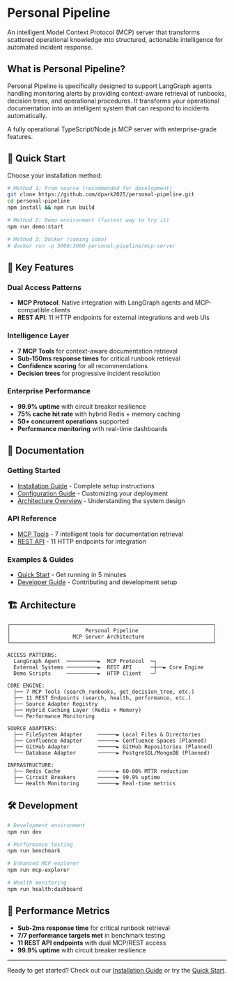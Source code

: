 # Personal Pipeline

An intelligent Model Context Protocol (MCP) server that transforms scattered operational knowledge into structured, actionable intelligence for automated incident response.

## What is Personal Pipeline?

Personal Pipeline is specifically designed to support LangGraph agents handling monitoring alerts by providing context-aware retrieval of runbooks, decision trees, and operational procedures. It transforms your operational documentation into an intelligent system that can respond to incidents automatically.

A fully operational TypeScript/Node.js MCP server with enterprise-grade features.

## 🚀 Quick Start

Choose your installation method:

```bash
# Method 1: From source (recommended for development)
git clone https://github.com/dpark2025/personal-pipeline.git
cd personal-pipeline
npm install && npm run build

# Method 2: Demo environment (fastest way to try it)
npm run demo:start

# Method 3: Docker (coming soon)
# docker run -p 3000:3000 personal-pipeline/mcp-server
```

## 🎯 Key Features

### Dual Access Patterns
- **MCP Protocol**: Native integration with LangGraph agents and MCP-compatible clients
- **REST API**: 11 HTTP endpoints for external integrations and web UIs

### Intelligence Layer
- **7 MCP Tools** for context-aware documentation retrieval
- **Sub-150ms response times** for critical runbook retrieval
- **Confidence scoring** for all recommendations
- **Decision trees** for progressive incident resolution

### Enterprise Performance
- **99.9% uptime** with circuit breaker resilience
- **75% cache hit rate** with hybrid Redis + memory caching
- **50+ concurrent operations** supported
- **Performance monitoring** with real-time dashboards

## 📖 Documentation

### Getting Started
- [Installation Guide](./guides/installation.md) - Complete setup instructions  
- [Configuration Guide](./guides/configuration.md) - Customizing your deployment
- [Architecture Overview](./guides/architecture.md) - Understanding the system design

### API Reference
- [MCP Tools](./api/mcp-tools.md) - 7 intelligent tools for documentation retrieval
- [REST API](./api/rest-api.md) - 11 HTTP endpoints for integration

### Examples & Guides
- [Quick Start](./examples/quickstart.md) - Get running in 5 minutes
- [Developer Guide](./guides/development.md) - Contributing and development setup

## 🏗️ Architecture

```
┌─────────────────────────────────────────────────────────────────┐
│                        Personal Pipeline                        │
│                    MCP Server Architecture                      │
└─────────────────────────────────────────────────────────────────┘

ACCESS PATTERNS:
  LangGraph Agent  ──────────►  MCP Protocol  ─┐
  External Systems ──────────►  REST API      ─┼──► Core Engine
  Demo Scripts     ──────────►  HTTP Client   ─┘

CORE ENGINE:
  ├── 7 MCP Tools (search_runbooks, get_decision_tree, etc.)
  ├── 11 REST Endpoints (search, health, performance, etc.)
  ├── Source Adapter Registry
  ├── Hybrid Caching Layer (Redis + Memory)
  └── Performance Monitoring

SOURCE ADAPTERS:
  ├── FileSystem Adapter     ──────► Local Files & Directories
  ├── Confluence Adapter     ──────► Confluence Spaces (Planned)
  ├── GitHub Adapter         ──────► GitHub Repositories (Planned)
  └── Database Adapter       ──────► PostgreSQL/MongoDB (Planned)

INFRASTRUCTURE:
  ├── Redis Cache            ──────► 60-80% MTTR reduction
  ├── Circuit Breakers       ──────► 99.9% uptime
  └── Health Monitoring      ──────► Real-time metrics
```

## 🛠️ Development

```bash
# Development environment
npm run dev

# Performance testing  
npm run benchmark

# Enhanced MCP explorer
npm run mcp-explorer

# Health monitoring
npm run health:dashboard
```

## 🚀 Performance Metrics

- **Sub-2ms response time** for critical runbook retrieval
- **7/7 performance targets met** in benchmark testing  
- **11 REST API endpoints** with dual MCP/REST access
- **99.9% uptime** with circuit breaker resilience

---

Ready to get started? Check out our [Installation Guide](./guides/installation.md) or try the [Quick Start](./examples/quickstart.md).